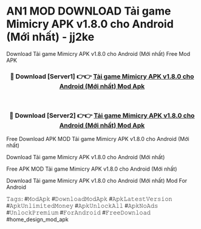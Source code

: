 # AN1 MOD DOWNLOAD Tải game Mimicry APK v1.8.0 cho Android (Mới nhất) - jj2ke
Download Tải game Mimicry APK v1.8.0 cho Android (Mới nhất) Free Mod APK

<div align="center">
<h3>🔴 Download [Server1] 👉👉 <a href="https://apk-comot.site?title=Tải_game_Mimicry_APK_v1.8.0_cho_Android_(Mới_nhất)">Tải game Mimicry APK v1.8.0 cho Android (Mới nhất) Mod Apk</a></h3><br>

<h3>🔴 Download [Server2] 👉👉 <a href="https://apk-comot.site?title=Tải_game_Mimicry_APK_v1.8.0_cho_Android_(Mới_nhất)">Tải game Mimicry APK v1.8.0 cho Android (Mới nhất) Mod Apk</a></h3>
</div>


Free Download APK MOD Tải game Mimicry APK v1.8.0 cho Android (Mới nhất)

Download Tải game Mimicry APK v1.8.0 cho Android (Mới nhất) 

Free APK MOD Tải game Mimicry APK v1.8.0 cho Android (Mới nhất) 

Download Tải game Mimicry APK v1.8.0 cho Android (Mới nhất) Mod For Android

𝚃𝚊𝚐𝚜: #𝙼𝚘𝚍𝙰𝚙𝚔 #𝙳𝚘𝚠𝚗𝚕𝚘𝚊𝚍𝙼𝚘𝚍𝙰𝚙𝚔 #𝙰𝚙𝚔𝙻𝚊𝚝𝚎𝚜𝚝𝚅𝚎𝚛𝚜𝚒𝚘𝚗 #𝙰𝚙𝚔𝚄𝚗𝚕𝚒𝚖𝚒𝚝𝚎𝚍𝙼𝚘𝚗𝚎𝚢 #𝙰𝚙𝚔𝚄𝚗𝚕𝚘𝚌𝚔𝙰𝚕𝚕 #𝙰𝚙𝚔𝙽𝚘𝙰𝚍𝚜 #𝚄𝚗𝚕𝚘𝚌𝚔𝙿𝚛𝚎𝚖𝚒𝚞𝚖 #𝙵𝚘𝚛𝙰𝚗𝚍𝚛𝚘𝚒𝚍 #𝙵𝚛𝚎𝚎𝙳𝚘𝚠𝚗𝚕𝚘𝚊𝚍 #home_design_mod_apk